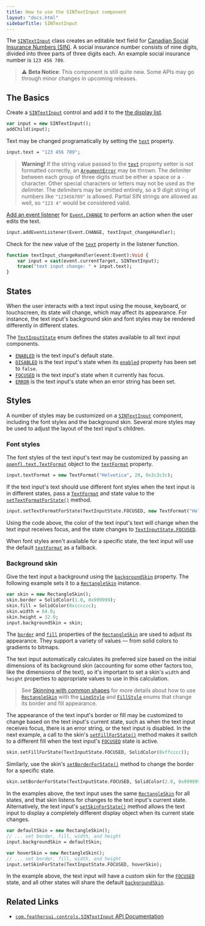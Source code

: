 ```yaml
---
title: How to use the SINTextInput component
layout: "docs.html"
sidebarTitle: SINTextInput
---
```


The [`SINTextInput`](https://api.feathersui.com/premium-components/text-inputs-pack/com/feathersui/controls/SINTextInput.html) class creates an editable text field for [Canadian Social Insurance Numbers (SIN)](https://en.wikipedia.org/wiki/Social_insurance_number). A social insurance number consists of nine digits, divided into three parts of three digits each. An example social insurance number is `123 456 789`.

> ⚠️ **Beta Notice**: This component is still quite new. Some APIs may go through minor changes in upcoming releases.

## The Basics

Create a [`SINTextInput`](https://api.feathersui.com/premium-components/text-inputs-pack/com/feathersui/controls/SINTextInput.html) control and add it to the [the display list](https://books.openfl.org/openfl-developers-guide/display-programming/basics-of-display-programming.html).

```haxe
var input = new SINTextInput();
addChild(input);
```

Text may be changed programatically by setting the [`text`](https://api.feathersui.com/premium-components/text-inputs-pack/com/feathersui/controls/SINTextInput.html#text) property.

```haxe
input.text = "123 456 789";
```

> **Warning!** If the string value passed to the [`text`](https://api.feathersui.com/premium-components/text-inputs-pack/com/feathersui/controls/SINTextInput.html#text) property setter is not formatted correctly, an [`ArgumentError`](https://api.openfl.org/openfl/errors/ArgumentError.html) may be thrown. The delimiter between each group of three digits must be either a space or a `-` character. Other special characters or letters may not be used as the delimiter. The delimiters may be omitted entirely, so a 9 digit string of numbers like `"123456789"` is allowed. Partial SIN strings are allowed as well, so `"123 4"` would be considered valid.

[Add an event listener](https://books.openfl.org/openfl-developers-guide/handling-events/basics-of-handling-events.html) for [`Event.CHANGE`](https://api.openfl.org/openfl/events/Event.html#CHANGE) to perform an action when the user edits the text.

```haxe
input.addEventListener(Event.CHANGE, textInput_changeHandler);
```

Check for the new value of the [`text`](https://api.feathersui.com/premium-components/text-inputs-pack/com/feathersui/controls/SINTextInput.html#text) property in the listener function.

```haxe
function textInput_changeHandler(event:Event):Void {
    var input = cast(event.currentTarget, SINTextInput);
    trace("text input change: " + input.text);
}
```

## States

When the user interacts with a text input using the mouse, keyboard, or touchscreen, its state will change, which may affect its appearance. For instance, the text input's background skin and font styles may be rendered differently in different states.

The [`TextInputState`](https://api.feathersui.com/current/feathers/controls/TextInputState.html) enum defines the states available to all text input components.

- [`ENABLED`](https://api.feathersui.com/current/feathers/controls/TextInputState.html#ENABLED) is the text input's default state.
- [`DISABLED`](https://api.feathersui.com/current/feathers/controls/TextInputState.html#DISABLED) is the text input's state when its [`enabled`](https://api.feathersui.com/current/feathers/core/IUIControl.html#enabled) property has been set to `false`.
- [`FOCUSED`](https://api.feathersui.com/current/feathers/controls/TextInputState.html#FOCUSED) is the text input's state when it currently has focus.
- [`ERROR`](https://api.feathersui.com/current/feathers/controls/TextInputState.html#ERROR) is the text input's state when an error string has been set.


## Styles

A number of styles may be customized on a [`SINTextInput`](https://api.feathersui.com/premium-components/text-inputs-pack/com/feathersui/controls/SINTextInput.html) component, including the font styles and the background skin. Several more styles may be used to adjust the layout of the text input's children.

### Font styles

The font styles of the text input's text may be customized by passing an [`openfl.text.TextFormat`](https://api.openfl.org/openfl/text/TextFormat.html) object to the [`textFormat`](https://api.feathersui.com/premium-components/text-inputs-pack/com/feathersui/controls/SINTextInput.html#textFormat) property.

```haxe
input.textFormat = new TextFormat("Helvetica", 20, 0x3c3c3c);
```

If the text input's text should use different font styles when the text input is in different states, pass a [`TextFormat`](https://api.openfl.org/openfl/text/TextFormat.html) and state value to the [`setTextFormatForState()`](https://api.feathersui.com/premium-components/text-inputs-pack/com/feathersui/controls/SINTextInput.html#setTextFormatForState) method.

```haxe
input.setTextFormatForState(TextInputState.FOCUSED, new TextFormat("Helvetica", 20, 0xcc0000));
```

Using the code above, the color of the text input's text will change when the text input receives focus, and the state changes to [`TextInputState.FOCUSED`](https://api.feathersui.com/current/feathers/controls/TextInputState.html#FOCUSED).

When font styles aren't available for a specific state, the text input will use the default [`textFormat`](https://api.feathersui.com/premium-components/text-inputs-pack/com/feathersui/controls/SINTextInput.html#textFormat) as a fallback.

### Background skin

Give the text input a background using the [`backgroundSkin`](https://api.feathersui.com/premium-components/text-inputs-pack/com/feathersui/controls/SINTextInput.html#backgroundSkin) property. The following example sets it to a [`RectangleSkin`](https://api.feathersui.com/current/feathers/skins/RectangleSkin.html) instance.

```haxe
var skin = new RectangleSkin();
skin.border = SolidColor(1.0, 0x999999);
skin.fill = SolidColor(0xcccccc);
skin.width = 64.0;
skin.height = 32.0;
input.backgroundSkin = skin;
```

The [`border`](https://api.feathersui.com/current/feathers/skins/BaseGraphicsPathSkin.html#border) and [`fill`](https://api.feathersui.com/current/feathers/skins/BaseGraphicsPathSkin.html#fill) properties of the [`RectangleSkin`](https://api.feathersui.com/current/feathers/skins/RectangleSkin.html) are used to adjust its appearance. They support a variety of values — from solid colors to gradients to bitmaps.

The text input automatically calculates its preferred size based on the initial dimensions of its background skin (accounting for some other factors too, like the dimensions of the text), so it's important to set a skin's `width` and `height` properties to appropriate values to use in this calculation.

> See [Skinning with common shapes](../shape-skins.md) for more details about how to use [`RectangleSkin`](https://api.feathersui.com/current/feathers/skins/RectangleSkin.html) with the [`LineStyle`](https://api.feathersui.com/current/feathers/graphics/LineStyle.html) and [`FillStyle`](https://api.feathersui.com/current/feathers/graphics/FillStyle.html) enums that change its border and fill appearance.

The appearance of the text input's border or fill may be customized to change based on the text input's current state, such as when the text input receives focus, there is an error string, or the text input is disabled. In the next example, a call to the skin's [`setFillForState()`](https://api.feathersui.com/current/feathers/skins/RectangleSkin.html#setFillForState) method makes it switch to a different fill when the text input's [`FOCUSED`](https://api.feathersui.com/current/feathers/controls/TextInputState.html#FOCUSED) state is active.

```haxe
skin.setFillForState(TextInputState.FOCUSED, SolidColor(0xffcccc));
```

Similarly, use the skin's [`setBorderForState()`](https://api.feathersui.com/current/feathers/skins/RectangleSkin.html#setBorderForState) method to change the border for a specific state.

```haxe
skin.setBorderForState(TextInputState.FOCUSED, SolidColor(2.0, 0x999999));
```

In the examples above, the text input uses the same [`RectangleSkin`](https://api.feathersui.com/current/feathers/skins/RectangleSkin.html) for all states, and that skin listens for changes to the text input's current state. Alternatively, the text input's [`setSkinForState()`](https://api.feathersui.com/premium-components/text-inputs-pack/com/feathersui/controls/SINTextInput.html#setSkinForState) method allows the text input to display a completely different display object when its current state changes.

```haxe
var defaultSkin = new RectangleSkin();
// ... set border, fill, width, and height
input.backgroundSkin = defaultSkin;

var hoverSkin = new RectangleSkin();
// ... set border, fill, width, and height
input.setSkinForState(TextInputState.FOCUSED, hoverSkin);
```

In the example above, the text input will have a custom skin for the [`FOCUSED`](https://api.feathersui.com/current/feathers/controls/TextInputState.html#FOCUSED) state, and all other states will share the default [`backgroundSkin`](https://api.feathersui.com/premium-components/text-inputs-pack/com/feathersui/controls/SINTextInput.html#backgroundSkin).

## Related Links

- [`com.feathersui.controls.SINTextInput` API Documentation](https://api.feathersui.com/premium-components/text-inputs-pack/com/feathersui/controls/SINTextInput.html)